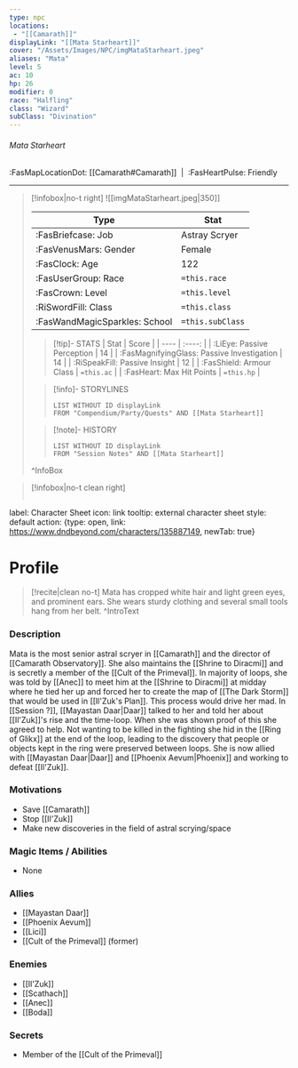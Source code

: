 ```yaml
---
type: npc
locations:
 - "[[Camarath]]"
displayLink: "[[Mata Starheart]]"
cover: "/Assets/Images/NPC/imgMataStarheart.jpeg"
aliases: "Mata"
level: 5
ac: 10
hp: 26
modifier: 0
race: "Halfling"
class: "Wizard"
subClass: "Divination"
---
```

###### Mata Starheart
<span class="sub2">:FasMapLocationDot: [[Camarath#Camarath]]&nbsp;&nbsp;|&nbsp;&nbsp;:FasHeartPulse: Friendly </span>
___

> [!infobox|no-t right]
> ![[imgMataStarheart.jpeg|350]]
>
> | Type | Stat |
> | ---- | ---- |
> | :FasBriefcase: Job |  Astray Scryer |
> | :FasVenusMars: Gender | Female |
> | :FasClock: Age | 122 |
> |  :FasUserGroup: Race |  `=this.race`|
> | :FasCrown: Level   | `=this.level` |
> | :RiSwordFill: Class |  `=this.class`|
> | :FasWandMagicSparkles: School |  `=this.subClass`|
>
>> [!tip]- STATS
>> | Stat | Score |
>> | ---- | :----: |
>> | :LiEye: Passive Perception | 14 |
>> | :FasMagnifyingGlass: Passive Investigation | 14 |
>> | :RiSpeakFill: Passive Insight | 12 |
>> | :FasShield: Armour Class | `=this.ac` |
>> | :FasHeart: Max Hit Points | `=this.hp` |
>
>> [!info]- STORYLINES
>>```dataview
>>LIST WITHOUT ID displayLink
>>FROM "Compendium/Party/Quests" AND [[Mata Starheart]]
>
>>[!note]- HISTORY
>>```dataview
>>LIST WITHOUT ID displayLink
>>FROM "Session Notes" AND [[Mata Starheart]]
>
>^InfoBox

> [!infobox|no-t clean right]
>```meta-bind-button
label: Character Sheet
icon: link
tooltip: external character sheet
style: default
action: {type: open, link: https://www.dndbeyond.com/characters/135887149, newTab: true}

# Profile

> [!recite|clean no-t]
>	Mata has cropped white hair and light green eyes, and prominent ears. She wears sturdy clothing and several small tools hang from her belt.
>^IntroText

### Description
Mata is the most senior astral scryer in [[Camarath]] and the director of [[Camarath Observatory]]. She also maintains the [[Shrine to Diracmi]] and is secretly a member of the [[Cult of the Primeval]]. In majority of loops, she was told by [[Anec]] to meet him at the [[Shrine to Diracmi]] at midday where he tied her up and forced her to create the map of [[The Dark Storm]] that would be used in [[Il'Zuk's Plan]]. This process would drive her mad. In [[Session ?]], [[Mayastan Daar|Daar]] talked to her and told her about [[Il'Zuk]]'s rise and the time-loop. When she was shown proof of this she agreed to help. Not wanting to be killed in the fighting she hid in the [[Ring of Glikx]] at the end of the loop, leading to the discovery that people or objects kept in the ring were preserved between loops. She is now allied with [[Mayastan Daar|Daar]] and [[Phoenix Aevum|Phoenix]] and working to defeat [[Il'Zuk]]. 

### Motivations
- Save [[Camarath]]
- Stop [[Il'Zuk]]
- Make new discoveries in the field of astral scrying/space

### Magic Items / Abilities
- None

### Allies
- [[Mayastan Daar]]
- [[Phoenix Aevum]]
- [[Lici]]
- [[Cult of the Primeval]] (former)

### Enemies
- [[Il'Zuk]]
- [[Scathach]]
- [[Anec]]
- [[Boda]]

### Secrets
- Member of the [[Cult of the Primeval]]